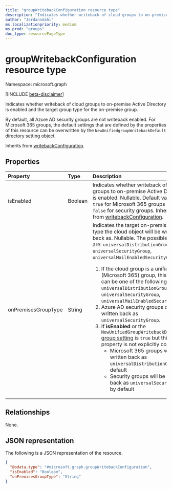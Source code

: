 ```yaml
---
title: "groupWritebackConfiguration resource type"
description: "Indicates whether writeback of cloud groups to on-premise Active Directory is enabled and the target group type for the on-premise group."
author: "Jordanndahl"
ms.localizationpriority: medium
ms.prod: "groups"
doc_type: resourcePageType
---
```


# groupWritebackConfiguration resource type

Namespace: microsoft.graph

[!INCLUDE [beta-disclaimer](../../includes/beta-disclaimer.md)]

Indicates whether writeback of cloud groups to on-premise Active Directory is enabled and the target group type for the on-premise group.

 By default, all Azure AD security groups are not writeback enabled. For Microsoft 365 groups, the default settings that are defined by the properties of this resource can be overwritten by the `NewUnifiedgroupWritebackDefault` [directory setting object](directorysetting.md).

Inherits from [writebackConfiguration](../resources/writebackconfiguration.md).

## Properties
|Property|Type|Description|
|:---|:---|:---|
|isEnabled|Boolean|Indicates whether writeback of cloud groups to on-premise Active Directory is enabled. Nullable. Default value is `true` for Microsoft 365 groups and `false` for security groups. Inherited from [writebackConfiguration](../resources/writebackconfiguration.md).|
|onPremisesGroupType|String|Indicates the target on-premise group type the cloud object will be written back as. Nullable. The possible values are: `universalDistributionGroup`, `universalSecurityGroup`, `universalMailEnabledSecurityGroup`.<ol><li>If the cloud group is a unified (Microsoft 365) group, this property can be one of the following: `universalDistributionGroup`, `universalSecurityGroup`, `universalMailEnabledSecurityGroup`. </li><li>Azure AD security groups can be written back as `universalSecurityGroup`. </li><li>If **isEnabled** or the `NewUnifiedGroupWritebackDefault` [group setting](directorysetting.md) is `true` but this property is not explicitly configured: <ul><li>Microsoft 365 groups will be written back as `universalDistributionGroup` by default</li></ul><ul><li>Security groups will be written back as `universalSecurityGroup` by default</li></ul>|

## Relationships
None.

## JSON representation
The following is a JSON representation of the resource.
<!-- {
  "blockType": "resource",
  "@odata.type": "microsoft.graph.groupWritebackConfiguration"
}
-->
``` json
{
  "@odata.type": "#microsoft.graph.groupWritebackConfiguration",
  "isEnabled": "Boolean",
  "onPremisesGroupType": "String"
}
```

